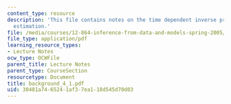 ```yaml
---
content_type: resource
description: 'This file contains notes on the time dependent inverse problem: state
  estimation.'
file: /media/courses/12-864-inference-from-data-and-models-spring-2005/30481a7465241af37ea118d545d70d03_background_4_1.pdf
file_type: application/pdf
learning_resource_types:
- Lecture Notes
ocw_type: OCWFile
parent_title: Lecture Notes
parent_type: CourseSection
resourcetype: Document
title: background_4_1.pdf
uid: 30481a74-6524-1af3-7ea1-18d545d70d03
---
```

